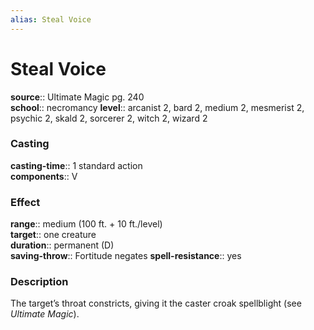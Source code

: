 ```yaml
---
alias: Steal Voice
---
```


# Steal Voice 

**source**:: Ultimate Magic pg. 240  
**school**:: necromancy
**level**:: arcanist 2, bard 2, medium 2, mesmerist 2, psychic 2, skald 2, sorcerer 2, witch 2, wizard 2

### Casting 

**casting-time**:: 1 standard action  
**components**:: V

### Effect 

**range**:: medium (100 ft. + 10 ft./level)  
**target**:: one creature  
**duration**:: permanent (D)  
**saving-throw**:: Fortitude negates
**spell-resistance**:: yes

### Description 

The target’s throat constricts, giving it the caster croak spellblight (see *Ultimate Magic*).
